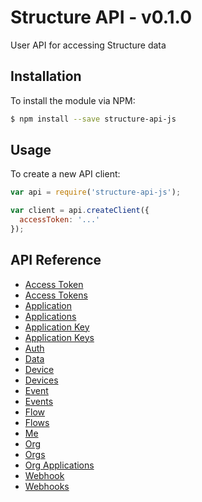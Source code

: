 # Structure API - v0.1.0
User API for accessing Structure data

## Installation
To install the module via NPM:
```bash
$ npm install --save structure-api-js
```

## Usage
To create a new API client:
```javascript
var api = require('structure-api-js');

var client = api.createClient({
  accessToken: '...'
});
```
## API Reference
- [Access Token](docs/accessToken.md)
- [Access Tokens](docs/accessTokens.md)
- [Application](docs/application.md)
- [Applications](docs/applications.md)
- [Application Key](docs/applicationKey.md)
- [Application Keys](docs/applicationKeys.md)
- [Auth](docs/auth.md)
- [Data](docs/data.md)
- [Device](docs/device.md)
- [Devices](docs/devices.md)
- [Event](docs/event.md)
- [Events](docs/events.md)
- [Flow](docs/flow.md)
- [Flows](docs/flows.md)
- [Me](docs/me.md)
- [Org](docs/org.md)
- [Orgs](docs/orgs.md)
- [Org Applications](docs/orgApplications.md)
- [Webhook](docs/webhook.md)
- [Webhooks](docs/webhooks.md)
